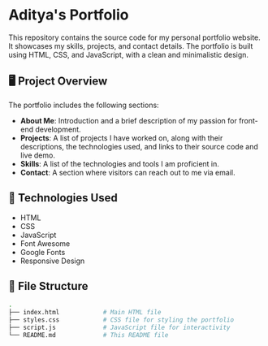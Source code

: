 # Aditya's Portfolio

This repository contains the source code for my personal portfolio website. It showcases my skills, projects, and contact details. The portfolio is built using HTML, CSS, and JavaScript, with a clean and minimalistic design.

## 🖥️ Project Overview

The portfolio includes the following sections:

- **About Me**: Introduction and a brief description of my passion for front-end development.
- **Projects**: A list of projects I have worked on, along with their descriptions, the technologies used, and links to their source code and live demo.
- **Skills**: A list of the technologies and tools I am proficient in.
- **Contact**: A section where visitors can reach out to me via email.

## 🚀 Technologies Used

- HTML
- CSS
- JavaScript
- Font Awesome
- Google Fonts
- Responsive Design

## 📂 File Structure

```bash
.
├── index.html            # Main HTML file
├── styles.css            # CSS file for styling the portfolio
├── script.js             # JavaScript file for interactivity
└── README.md             # This README file
